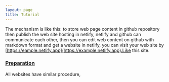 ```yaml
---
layout: page
title: Tutorial
---
```


The mechanism is like this: to store web page content in github repository then publish the web site hosting in netlify, netlify and github can communicate each other, then you can edit web content on github with markdown format and get a website in netlify, you can visit your web site by [https://eample.netlify.app](https://example.netlify.app).Like this site.

### [Preparation]()

All websites have similar procedure,
